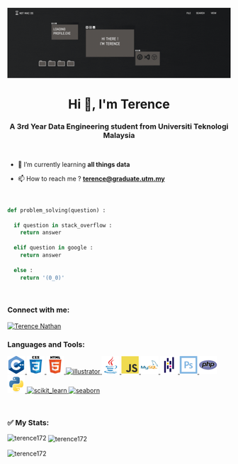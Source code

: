 [![MasterHead](https://github.com/Terence172/Terence172/blob/main/images/Github%20Profile.gif)](https://github.com/Terence172)


<h1 align="center">Hi 👋, I'm Terence</h1>
<h3 align="center">A 3rd Year Data Engineering student from Universiti Teknologi Malaysia</h3>

<br>

- 🌱 I’m currently learning **all things data**

- 📫 How to reach me ?  **terence@graduate.utm.my**
<br><br>

```python

def problem_solving(question) :

  if question in stack_overflow :
    return answer
  
  elif question in google :
    return answer
  
  else :
    return '(0_0)'

```



<br>

<h3 align="left">Connect with me:</h3>
<p align="left">
<a href="https://linkedin.com/in/terence-nathan-98297a202" target="blank"><img align="center" src="https://raw.githubusercontent.com/rahuldkjain/github-profile-readme-generator/master/src/images/icons/Social/linked-in-alt.svg" alt="Terence Nathan" height="30" width="40" /></a>
</p>

<h3 align="left">Languages and Tools:</h3>
<p align="left"> <a href="https://www.w3schools.com/cpp/" target="_blank" rel="noreferrer"> <img src="https://raw.githubusercontent.com/devicons/devicon/master/icons/cplusplus/cplusplus-original.svg" alt="cplusplus" width="40" height="40"/> </a> <a href="https://www.w3schools.com/css/" target="_blank" rel="noreferrer"> <img src="https://raw.githubusercontent.com/devicons/devicon/master/icons/css3/css3-original-wordmark.svg" alt="css3" width="40" height="40"/> </a> <a href="https://www.w3.org/html/" target="_blank" rel="noreferrer"> <img src="https://raw.githubusercontent.com/devicons/devicon/master/icons/html5/html5-original-wordmark.svg" alt="html5" width="40" height="40"/> </a> <a href="https://www.adobe.com/in/products/illustrator.html" target="_blank" rel="noreferrer"> <img src="https://www.vectorlogo.zone/logos/adobe_illustrator/adobe_illustrator-icon.svg" alt="illustrator" width="40" height="40"/> </a> <a href="https://www.java.com" target="_blank" rel="noreferrer"> <img src="https://raw.githubusercontent.com/devicons/devicon/master/icons/java/java-original.svg" alt="java" width="40" height="40"/> </a> <a href="https://developer.mozilla.org/en-US/docs/Web/JavaScript" target="_blank" rel="noreferrer"> <img src="https://raw.githubusercontent.com/devicons/devicon/master/icons/javascript/javascript-original.svg" alt="javascript" width="40" height="40"/> </a> <a href="https://www.mysql.com/" target="_blank" rel="noreferrer"> <img src="https://raw.githubusercontent.com/devicons/devicon/master/icons/mysql/mysql-original-wordmark.svg" alt="mysql" width="40" height="40"/> </a> <a href="https://pandas.pydata.org/" target="_blank" rel="noreferrer"> <img src="https://raw.githubusercontent.com/devicons/devicon/2ae2a900d2f041da66e950e4d48052658d850630/icons/pandas/pandas-original.svg" alt="pandas" width="40" height="40"/> </a> <a href="https://www.photoshop.com/en" target="_blank" rel="noreferrer"> <img src="https://raw.githubusercontent.com/devicons/devicon/master/icons/photoshop/photoshop-line.svg" alt="photoshop" width="40" height="40"/> </a> <a href="https://www.php.net" target="_blank" rel="noreferrer"> <img src="https://raw.githubusercontent.com/devicons/devicon/master/icons/php/php-original.svg" alt="php" width="40" height="40"/> </a> <a href="https://www.python.org" target="_blank" rel="noreferrer"> <img src="https://raw.githubusercontent.com/devicons/devicon/master/icons/python/python-original.svg" alt="python" width="40" height="40"/> </a> <a href="https://scikit-learn.org/" target="_blank" rel="noreferrer"> <img src="https://upload.wikimedia.org/wikipedia/commons/0/05/Scikit_learn_logo_small.svg" alt="scikit_learn" width="40" height="40"/> </a> <a href="https://seaborn.pydata.org/" target="_blank" rel="noreferrer"> <img src="https://seaborn.pydata.org/_images/logo-mark-lightbg.svg" alt="seaborn" width="40" height="40"/> </a> </p>
<br>

<h3 align="left">✅ My Stats:</h3>

<p><img align="left" src="https://github-readme-stats.vercel.app/api/top-langs?username=terence172&show_icons=true&locale=en&layout=compact&theme=dark" alt="terence172" /></p>

<p>&nbsp;<img align="center" src="https://github-readme-stats.vercel.app/api?username=terence172&show_icons=true&locale=en&theme=dark" alt="terence172" /></p>


<p><img align="center" src="https://github-readme-streak-stats.herokuapp.com/?user=terence172&theme=dark" alt="terence172" /></p>


<!--
<br>
<p align="left"> <img src="https://komarev.com/ghpvc/?username=terence172&label=Profile%20views&color=0e75b6&style=flat" alt="terence172" /> </p>
-->

